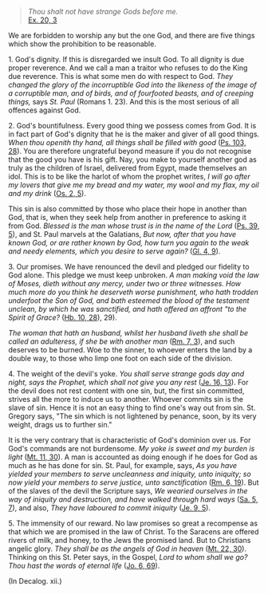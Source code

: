 
> _Thou shalt not have strange Gods before me._  
[Ex. 20, 3](https://vulgata.online/bible/Ex.20?ed=DR2&vfn=DR2.Ex.20.3:vs)

We are forbidden to worship any but the one God, and there are five things which show the prohibition to be reasonable.

1\. God's dignity. If this is disregarded we insult God. To all dignity is due proper reverence. And we call a man a traitor who refuses to do the King due reverence. This is what some men do with respect to God. _They changed the glory of the incorruptible God into the likeness of the image of a corruptible man, and of birds, and of fourfooted beasts, and of creeping things,_ says _St. Paul_ (Romans 1. 23). And this is the most serious of all offences against God.

2\. God's bountifulness. Every good thing we possess comes from God. It is in fact part of God's dignity that he is the maker and giver of all good things. _When thou openith thy hand, all things shall be filled with good_ ([Ps. 103, 28](https://vulgata.online/bible/Ps.103?ed=DR2&vfn=DR2.Ps.103.28:vs)). You are therefore ungrateful beyond measure if you do not recognise that the good you have is his gift. Nay, you make to yourself another god as truly as the children of Israel, delivered from Egypt, made themselves an idol. This is to be like the harlot of whom the prophet writes, _I will go after my lovers that give me my bread and my water, my wool and my flax, my oil and my drink_ ([Os. 2, 5](https://vulgata.online/bible/Os.2?ed=DR2&vfn=DR2.Os.2.5:vs)).

This sin is also committed by those who place their hope in another than God, that is, when they seek help from another in preference to asking it from God. _Blessed is the man whose trust is in the name of the Lord_ ([Ps. 39, 5](https://vulgata.online/bible/Ps.39?ed=DR2&vfn=DR2.Ps.39.5:vs)), and St. Paul marvels at the Galatians, _But now, after that you have known God, or are rather known by God, how turn you again to the weak and needy elements, which you desire to serve again?_ ([Gl. 4, 9](https://vulgata.online/bible/Gl.4?ed=DR2&vfn=DR2.Gl.4.9:vs)).

3\. Our promises. We have renounced the devil and pledged our fidelity to God alone. This pledge we must keep unbroken. _A man making void the law of Moses, dieth without any mercy, under two or three witnesses. How much more do you think he deserveth worse punishment, who hath trodden underfoot the Son of God, and bath esteemed the blood of the testament unclean, by which he was sanctified, and hath offered an affront "to the Spirit of Grace?_ ([Hb. 10, 28](https://vulgata.online/bible/Hb.10?ed=DR2&vfn=DR2.Hb.10.28:vs)), 29).

_The woman that hath an husband, whilst her husband liveth she shall be called an adulteress, if she be with another man_ ([Rm. 7, 3](https://vulgata.online/bible/Rm.7?ed=DR2&vfn=DR2.Rm.7.3:vs)), and such deserves to be burned. Woe to the sinner, to whoever enters the land by a double way, to those who limp one foot on each side of the division.

4\. The weight of the devil's yoke. _You shall serve strange gods day and night, says the Prophet, which shall not give you any rest_ ([Je. 16, 13](https://vulgata.online/bible/Je.16?ed=DR2&vfn=DR2.Je.16.13:vs)). For the devil does not rest content with one sin, but, the first sin committed, strives all the more to induce us to another. Whoever commits sin is the slave of sin. Hence it is not an easy thing to find one's way out from sin. St. Gregory says, "The sin which is not lightened by penance, soon, by its very weight, drags us to further sin."

It is the very contrary that is characteristic of God's dominion over us. For God's commands are not burdensome. _My yoke is sweet and my burden is light_ ([Mt. 11, 30](https://vulgata.online/bible/Mt.11?ed=DR2&vfn=DR2.Mt.11.30:vs)). A man is accounted as doing enough if he does for God as much as he has done for sin. St. Paul, for example, says, _As you have yielded your members to serve uncleanness and iniquity, unto iniquity; so now yield your members to serve justice, unto sanctification_ ([Rm. 6, 19](https://vulgata.online/bible/Rm.6?ed=DR2&vfn=DR2.Rm.6.19:vs)). But of the slaves of the devil the Scripture says, _We wearied ourselves in the way of iniquity and destruction, and have walked through hard ways_ ([Sa. 5, 7](https://vulgata.online/bible/Sa.5?ed=DR2&vfn=DR2.Sa.5.7:vs)), and also, _They have laboured to commit iniquity_ ([Je. 9, 5](https://vulgata.online/bible/Je.9?ed=DR2&vfn=DR2.Je.9.5:vs)).

5\. The immensity of our reward. No law promises so great a recompense as that which we are promised in the law of Christ. To the Saracens are offered rivers of milk, and honey, to the Jews the promised land. But to Christians angelic glory. _They shall be as the angels of God in heaven_ ([Mt. 22, 30](https://vulgata.online/bible/Mt.22?ed=DR2&vfn=DR2.Mt.22.30:vs)). Thinking on this St. Peter says, in the Gospel, _Lord to whom shall we go? Thou hast the words of eternal life_ ([Jo. 6, 69](https://vulgata.online/bible/Jo.6?ed=DR2&vfn=DR2.Jo.6.69:vs)).

(In Decalog. xii.)


